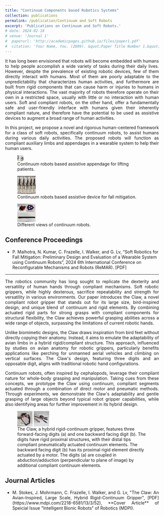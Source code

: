 ```yaml
---
title: "Continuum Components based Robotics Systems"
collection: publications
permalink: /publication/Continuum and Soft Robots 
excerpt: 'Publications on Continuum and Soft Robots.'
# date: 2024-02-18
# venue: 'Journal 1'
#  paperurl: 'http://academicpages.github.io/files/paper1.pdf'
#  citation: 'Your Name, You. (2009). &quot;Paper Title Number 1.&quot; <i>Journal 1</i>. 1(1).'
---
```

<div style="text-align: justify"> 
It has long been envisioned that robots will become embedded with humans to help people accomplish a wide variety of tasks during their daily lives. However, despite the prevalence of existing robotic devices, few of them directly interact with humans. Most of them are poorly adaptable to the unpredictability that characterizes human activities, and furthermore are built from rigid components that can cause harm or injuries to humans in physical interactions. The vast majority of robots therefore operate on their own in a restricted space, usually with little or no interaction with human users. Soft and compliant robots, on the other hand, offer a fundamentally safe and user-friendly interface with humans given their inherently compliant nature, and therefore have the potential to be used as assistive devices to augment a broad range of human activities.

In this project, we propose a novel and rigorous human-centered framework for a class of soft robots, specifically continuum robots, to assist humans during various daily activities. The proposed robots will function as compliant auxiliary limbs and appendages in a wearable system to help their human users. </div>

<!-- <img align="Center" width="350" height="350" src="/images/Concept.png">
<img align="Center" width="350" height="350" src="/images/Backward Fall.png">
<img align="Center" width="350" height="350" src="/images/MultiSectionArm.png"> -->

<figure>
    <img 
         align="Center" width="20" height="20"
         src="/images/Concept.png"
         alt="appendage">
    <figcaption> Continuum robots based assistive appendage for lifting patients.</figcaption>
</figure>

<figure>
    <img 
         align="Center" width="60" height="60"
         src="/images/Backward Fall.png"
         alt="fall mitigation">
    <figcaption> Continuum robots based assistive device for fall mitigation.</figcaption>
</figure>

<figure>
    <img 
         align="Center" width="60" height="60"
         src="/images/MultiSectionArm.png"
         alt="arm section">
    <figcaption> Different views of continuum robots.</figcaption>
</figure>


Conference Proceedings
---
* P. Malhotra, N. Kumar, C. Frazelle, I. Walker, and G. Lv,  “Soft Robotics for Fall Mitigation: Preliminary Design and Evaluation of a Wearable System using Continuum Robots”, 2024 6th International Conference on Reconfigurable Mechanisms and Robots (ReMAR). [PDF]


---
<div style="text-align: justify"> 
The robotics community has long sought to replicate the dexterity and versatility of human hands through compliant mechanisms. Soft robotic grippers, while highly dexterous, sacrifice repeatability and strength for versatility in various environments. Our paper introduces the Claw, a novel compliant robot gripper that stands out for its large size, bird-inspired design, and unique blend of continuum and rigid elements. By combining actuated rigid parts for strong grasps with compliant components for structural flexibility, the Claw achieves powerful grasping abilities across a wide range of objects, surpassing the limitations of current robotic hands.

Unlike biomimetic designs, the Claw draws inspiration from bird feet without directly copying their anatomy. Instead, it aims to emulate the adaptability of avian limbs in a hybrid rigid/compliant structure. This approach, influenced by studies on avian anatomy for robotic grippers, particularly benefits applications like perching for unmanned aerial vehicles and climbing on vertical surfaces. The Claw's design, featuring three digits and an opposable digit, aligns with traditional robotic hand configurations.

Continuum robots, often inspired by cephalopods, leverage their compliant nature for whole-body grasping and manipulation. Taking cues from these concepts, we prototype the Claw using continuum, compliant segments actuated through a combination of direct motor and pneumatic methods. Through experiments, we demonstrate the Claw's adaptability and gentle grasping of large objects beyond typical robot gripper capabilities, while also identifying areas for further improvement in its hybrid design. </div>

<!-- <img align="Center" width="350" height="350" src="/images/ClawFigure.PNG"> -->

<figure>
    <img 
         align="Center" width="50" height="50"
         src="/images/ClawFigure.png"
          alt="Claw Diagram">
    <img
          align="Center" width="50" height="50"
         src="/images/claw_hand.jpeg"
         alt="Claw Hands">
    <figcaption>The Claw, a hybrid rigid-continuum gripper, features three forward-facing digits (a) and one backward facing digit (b). The digits have rigid proximal structures, with their distal tips compliant pneumatically actuated continuum elements. The backward facing digit (b) has its  proximal rigid element directly actuated by a motor. The digits (a) are coupled in abduction/adduction (perpendicular to plane of image) by additional compliant continuum elements.</figcaption>
</figure>

Journal Articles 
---
 * <div style="text-align: justify"> M. Stokes, J. Mohrmann, C. Frazelle, I. Walker, and G. Lv, "The Claw: An Avian-Inspired, Large Scale, Hybrid Rigid-Continuum Gripper", [PDF](https://www.mdpi.com/2218-6581/13/3/52), **Cover Article** of Speicial Issue "Intelligent Bionic Robots" of Robotics (MDPI). </div>


<!-- This paper is about the number 1. The number 2 is left for future work. -->

<!-- [Download paper here](http://academicpages.github.io/files/paper1.pdf) -->

<!-- Recommended citation: Your Name, You. (2009). "Paper Title Number 1." <i>Journal 1</i>. 1(1). -->

